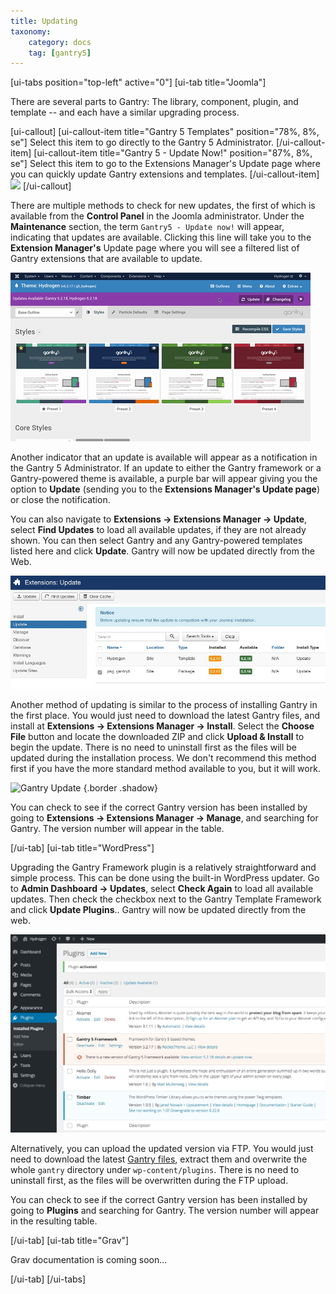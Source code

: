 ```yaml
---
title: Updating
taxonomy:
    category: docs
    tag: [gantry5]
---
```


[ui-tabs position="top-left" active="0"]
[ui-tab title="Joomla"]

There are several parts to Gantry: The library, component, plugin, and template -- and each have a similar upgrading process.

[ui-callout]
[ui-callout-item title="Gantry 5 Templates" position="78%, 8%, se"]
Select this item to go directly to the Gantry 5 Administrator.
[/ui-callout-item]
[ui-callout-item title="Gantry 5 - Update Now!" position="87%, 8%, se"]
Select this item to go to the Extensions Manager's Update page where you can quickly update Gantry extensions and templates.
[/ui-callout-item]
![](gantry_update_1.png?classes=shadow,border)
[/ui-callout]

There are multiple methods to check for new updates, the first of which is available from the **Control Panel** in the Joomla administrator. Under the **Maintenance** section, the term `Gantry5 - Update now!` will appear, indicating that updates are available. Clicking this line will take you to the **Extension Manager's** Update page where you will see a filtered list of Gantry extensions that are available to update.

![Update Notification](updating_j.gif?classes=shadow,border)

Another indicator that an update is available will appear as a notification in the Gantry 5 Administrator. If an update to either the Gantry framework or a Gantry-powered theme is available, a purple bar will appear giving you the option to **Update** (sending you to the **Extensions Manager's Update page**) or close the notification.

You can also navigate to **Extensions → Extensions Manager → Update**, select **Find Updates** to load all available updates, if they are not already shown. You can then select Gantry and any Gantry-powered templates listed here and click **Update**. Gantry will now be updated directly from the Web.

![Gantry Update](update_j.jpg?classes=shadow,border)

Another method of updating is similar to the process of installing Gantry in the first place. You would just need to download the latest Gantry files, and install at **Extensions → Extensions Manager → Install**. Select the **Choose File** button and locate the downloaded ZIP and click **Upload & Install** to begin the update. There is no need to uninstall first as the files will be updated during the installation process. We don't recommend this method first if you have the more standard method available to you, but it will work.

![Gantry Update](reinstall_j.jpg) {.border .shadow}

You can check to see if the correct Gantry version has been installed by going to **Extensions → Extensions Manager → Manage**, and searching for Gantry. The version number will appear in the table.

[/ui-tab]
[ui-tab title="WordPress"]

Upgrading the Gantry Framework plugin is a relatively straightforward and simple process. This can be done using the built-in WordPress updater. Go to **Admin Dashboard → Updates**, select **Check Again** to load all available updates. Then check the checkbox next to the Gantry Template Framework and click **Update Plugins**.. Gantry will now be updated directly from the web.

![](update_wp.jpg?classes=shadow,border)

Alternatively, you can upload the updated version via FTP. You would just need to download the latest [Gantry files](http://gantry.org/downloads), extract them and overwrite the whole `gantry` directory under `wp-content/plugins`. There is no need to uninstall first, as the files will be overwritten during the FTP upload.

You can check to see if the correct Gantry version has been installed by going to **Plugins** and searching for Gantry. The version number will appear in the resulting table.

[/ui-tab]
[ui-tab title="Grav"]

Grav documentation is coming soon...

[/ui-tab]
[/ui-tabs]

